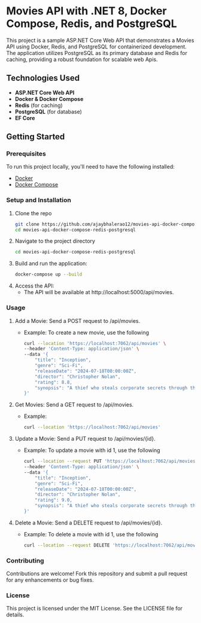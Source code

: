 # Movies API with .NET 8, Docker Compose, Redis, and PostgreSQL

This project is a sample ASP.NET Core Web API that demonstrates a Movies API using Docker, Redis, and PostgreSQL for containerized development. The application utilizes PostgreSQL as its primary database and Redis for caching, providing a robust foundation for scalable web Apis.

## Technologies Used
- **ASP.NET Core Web API**
- **Docker & Docker Compose**
- **Redis** (for caching)
- **PostgreSQL** (for database)
- **EF Core**

## Getting Started

### Prerequisites
To run this project locally, you'll need to have the following installed:
- [Docker](https://www.docker.com/get-started)
- [Docker Compose](https://docs.docker.com/compose/install/)

### Setup and Installation
1. Clone the repo
    ```bash
    git clone https://github.com/ajaybhalerao12/movies-api-docker-compose-redis-postgresql.git
    cd movies-api-docker-compose-redis-postgresql
2. Navigate to the project directory
   ```sh
   cd movies-api-docker-compose-redis-postgresql
   ```
3. Build and run the application:
   ```sh
   docker-compose up --build
4. Access the API:
    - The API will be available at http://localhost:5000/api/movies. 

### Usage
1. Add a Movie: Send a POST request to /api/movies.
    - Example: To create a new movie, use the following 
        ```sh
        curl --location 'https://localhost:7062/api/movies' \
        --header 'Content-Type: application/json' \
        --data '{
            "title": "Inception",
            "genre": "Sci-Fi",
            "releaseDate": "2024-07-18T00:00:00Z",
            "director": "Christopher Nolan",
            "rating": 8.8,
            "synopsis": "A thief who steals corporate secrets through the use of dream-sharing technology."
        }'
        ```

2. Get Movies: Send a GET request to /api/movies.
    - Example:
        ```sh
        curl --location 'https://localhost:7062/api/movies'
        ```

3. Update a Movie: Send a PUT request to /api/movies/{id}.
    - Example: To update a movie with id 1, use the following
        ```sh
        curl --location --request PUT 'https://localhost:7062/api/movies/1' \
        --header 'Content-Type: application/json' \
        --data '{
            "title": "Inception",
            "genre": "Sci-Fi",
            "releaseDate": "2024-07-18T00:00:00Z",
            "director": "Christopher Nolan",
            "rating": 9.0,
            "synopsis": "A thief who steals corporate secrets through the use of dream-sharing technology."
        }'
        ```

4. Delete a Movie: Send a DELETE request to /api/movies/{id}.
    - Example: To delete a movie with id 1, use the following
        ```sh
        curl --location --request DELETE 'https://localhost:7062/api/movies/1'
        ```

### Contributing
Contributions are welcome! Fork this repository and submit a pull request for any enhancements or bug fixes.

### License
This project is licensed under the MIT License. See the LICENSE file for details.        